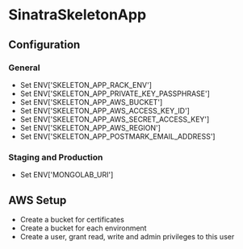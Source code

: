 # SinatraSkeletonApp

## Configuration

### General

* Set ENV['SKELETON_APP_RACK_ENV']
* Set ENV['SKELETON_APP_PRIVATE_KEY_PASSPHRASE']
* Set ENV['SKELETON_APP_AWS_BUCKET']
* Set ENV['SKELETON_APP_AWS_ACCESS_KEY_ID']
* Set ENV['SKELETON_APP_AWS_SECRET_ACCESS_KEY']
* Set ENV['SKELETON_APP_AWS_REGION']
* Set ENV['SKELETON_APP_POSTMARK_EMAIL_ADDRESS']

### Staging and Production

* Set ENV['MONGOLAB_URI']

## AWS Setup

* Create a bucket for certificates
* Create a bucket for each environment
* Create a user, grant read, write and admin privileges to this user
